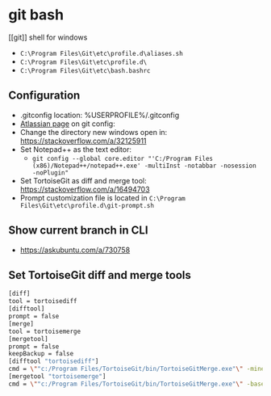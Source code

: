 # git bash

[[git]] shell for windows

- `C:\Program Files\Git\etc\profile.d\aliases.sh`
- `C:\Program Files\Git\etc\profile.d\`
- `C:\Program Files\Git\etc\bash.bashrc`

## Configuration

- .gitconfig location: %USERPROFILE%/.gitconfig
- [Atlassian page](https://www.atlassian.com/git/tutorials/setting-up-a-repository/git-config) on git config:
- Change the directory new windows open in: <https://stackoverflow.com/a/32125911>
- Set Notepad++ as the text editor:
  - `git config --global core.editor "'C:/Program Files (x86)/Notepad++/notepad++.exe' -multiInst -notabbar -nosession -noPlugin"`
- Set TortoiseGit as diff and merge tool: <https://stackoverflow.com/a/16494703>
- Prompt customization file is located in `C:\Program Files\Git\etc\profile.d\git-prompt.sh`

## Show current branch in CLI

- <https://askubuntu.com/a/730758>

## Set TortoiseGit diff and merge tools

```bash
[diff]
tool = tortoisediff
[difftool]
prompt = false
[merge]
tool = tortoisemerge
[mergetool]
prompt = false
keepBackup = false
[difftool "tortoisediff"]
cmd = \""c:/Program Files/TortoiseGit/bin/TortoiseGitMerge.exe"\" -mine "$REMOTE" -base "$LOCAL"
[mergetool "tortoisemerge"]
cmd = \""c:/Program Files/TortoiseGit/bin/TortoiseGitMerge.exe"\" -base "$BASE" -theirs "$REMOTE" -mine "$LOCAL" -merged "$MERGED"
```
